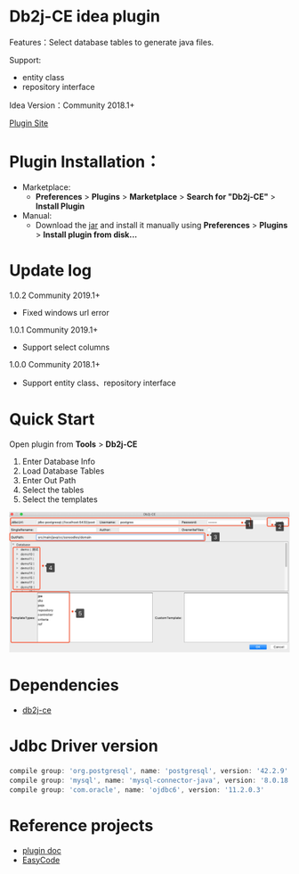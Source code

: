 # Db2j-CE idea plugin
Features：Select database tables to generate java files. 

Support: 
* entity class
* repository interface

Idea Version：Community 2018.1+

[Plugin Site](https://plugins.jetbrains.com/plugin/13768-db2j-ce)

# Plugin Installation：
- Marketplace:
  - **Preferences** > **Plugins** > **Marketplace** > **Search for "Db2j-CE"** > **Install Plugin**
- Manual:
  - Download the [jar](https://github.com/SShnoodles/db2j-ce-idea-plugin/releases) and install it manually using **Preferences** > **Plugins** > **Install plugin from disk...**

# Update log
1.0.2 Community 2019.1+
* Fixed windows url error 

1.0.1 Community 2019.1+
* Support select columns

1.0.0 Community 2018.1+
* Support entity class、repository interface

# Quick Start
Open plugin from **Tools** > **Db2j-CE**
1. Enter Database Info
2. Load Database Tables
3. Enter Out Path
4. Select the tables
5. Select the templates

![image](images/step.png)

# Dependencies
* [db2j-ce](https://github.com/SShnoodles/db2j-ce)

# Jdbc Driver version
```groovy
compile group: 'org.postgresql', name: 'postgresql', version: '42.2.9'
compile group: 'mysql', name: 'mysql-connector-java', version: '8.0.18'
compile group: 'com.oracle', name: 'ojdbc6', version: '11.2.0.3'
```

# Reference projects
* [plugin doc](http://www.jetbrains.org/intellij/sdk/docs/tutorials/build_system/prerequisites.html)
* [EasyCode](https://github.com/makejavas/EasyCode)

